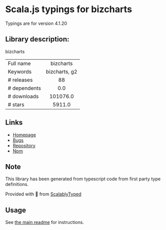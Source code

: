 
# Scala.js typings for bizcharts

Typings are for version 4.1.20

## Library description:
bizcharts

|                    |                 |
| ------------------ | :-------------: |
| Full name          | bizcharts |
| Keywords           | bizcharts, g2 |
| # releases         | 88 |
| # dependents       | 0.0 |
| # downloads        | 101076.0 |
| # stars            | 5911.0 |

## Links
- [Homepage](https://github.com/alibaba/BizCharts#readme)
- [Bugs](https://github.com/alibaba/BizCharts/issues)
- [Repository](https://github.com/alibaba/BizCharts)
- [Npm](https://www.npmjs.com/package/bizcharts)
    


## Note
This library has been generated from typescript code from first party type definitions.

Provided with :purple_heart: from [ScalablyTyped](https://github.com/oyvindberg/ScalablyTyped)

## Usage
See [the main readme](../../readme.md) for instructions.


